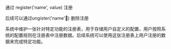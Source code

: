 通过 register('name', value) 注册

后续可以通过ungister('name') 删除注册

系统中维护一张针对特定功能的注册表，用于存储用户自定义的配置，用户按照系统的配置规则在注册表中注册数据。后续系统可以使用这张注册表上用户注册的数据来完成特定功能。